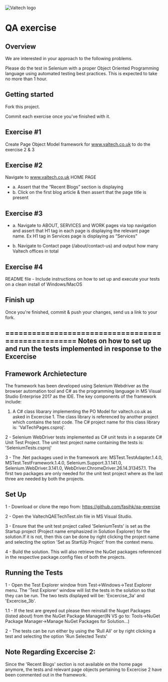 ![Valtech logo](http://i.imgur.com/32Oipl4.png "Valtech logo")

QA exercise
==============================

Overview
--------

We are interested in your approach to the following problems.

Please do the test in Selenium with a proper Object Oriented Programming
language using automated testing best practices. This is expected to
take no more than 1 hour. 

Getting started
---------------
Fork this project.

Commit each exercise once you've finished with it.

Exercise #1
-----------
Create Page Object Model framework for www.valtech.co.uk to do the exercise 2 & 3 
  
Exercise #2
-----------
Navigate to www.valtech.co.uk HOME PAGE
- a. Assert that the “Recent Blogs” section is displaying
- b. Click on the first blog article & then assert that the page title is present

Exercise #3
-----------
- a. Navigate to ABOUT, SERVICES and WORK pages via top navigation and assert that H1 tag in each page is displaying the relevant page name. Ex H1 tag in Services page is displaying as “Services”

- b. Navigate to Contact page (/about/contact-us) and output how many Valtech offices in total

Exercise #4
-----------
README file - Include instructions on how to set up and execute your tests on a clean install of Windows/MacOS

Finish up
---------
Once you're finished, commit & push your changes, send us a link to your fork.

===================================================
Notes on how to set up and run the tests implemented in response to the Excercise
---------------------------------------------------------------------------------

Framework Archietecture
-----------------------
The framework has been developed using Selenium Webdriver as the browser automation tool and C# as the programming language in  MS Visual Studio Enterprise 2017 as the IDE. 
The key components of the framework include:

1. A C# class libarary implementing the PO Model for valtech.co.uk as asked in Excercise 1. The class library is referenced by another project which contains the test code. The C# project name for this class library is: 'ValTechPages.csproj'.

2 - Selenium WebDriver tests implemented as C# unit tests in a separate C# Unit Test Project. The unit test project name containing the  tests is: 'SeleniumTests.csproj'

3 - The .Net packages used in the framework are: MSTest.TestAdapter.1.4.0, MSTest.TestFramework.1.4.0, Selenium.Support.3.1.141.0, Selenium.WebDriver.3.141.0, WebDriver.ChromeDriver.26.14.313457.1. The first two packages are only needed for the unit test project where as the last three are needed by both the projects.

Set Up
------
1 - Download or clone the repo from: https://github.com/fasihk/qa-exercise

2 - Open the ValtechQAETechTest.sln file in MS Visual Studio.

3 - Ensure that the unit test project called 'SeleniumTests' is set as the Startup project (Project name emphasized in Solution Explorer) for the solution.If it is not, then this can be done by right clicking the project name and selecting the option 'Set as StartUp Project' from the context menu.

4 - Build the solution. This will also retrieve the NuGet packages referenced in the respective package.config files of both the projects.


Running the Tests
-----------------
1 - Open the Test Explorer window from Test->Windows->Test Explorer menu. The 'Test Explorer' window will list the tests in the solution so that they can be run. The two tests displayed will be: 'Excercise_3a' and 'Excercise_3b'.

1.1 - If the test are greyed out please then reinstall the Nuget Packages (listed about) from the NuGet Package Manager(IN VS go to: Tools->NuGet Package Manager->Manage NuGet Packages for Solution...)

2 - The tests can be run either by using the 'Rull All' or by right clicking a test and selecting the option 'Run Selected Tests'


Note Regarding Excercise 2: 
---------------------------

Since the 'Recent Blogs' section is not available on the home page anymore, the tests and relevant page objects pertaining to Excercise 2 have been commented out in the framework. 


